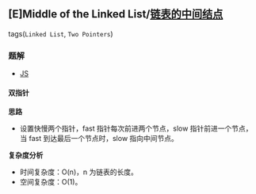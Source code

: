 ## [E]Middle of the Linked List/[链表的中间结点](https://leetcode-cn.com/problems/middle-of-the-linked-list/)
tags(`Linked List`, `Two Pointers`)

### 题解
+ [JS](../../ts/896/876.js)

#### 双指针
**思路**
+ 设置快慢两个指针，fast 指针每次前进两个节点，slow 指针前进一个节点，当 fast 到达最后一个节点时，slow 指向中间节点。

**复杂度分析**
+ 时间复杂度：O(n)，n 为链表的长度。
+ 空间复杂度：O(1)。
